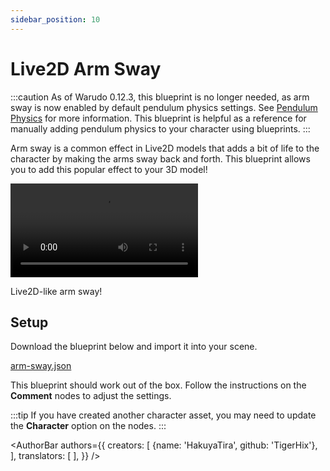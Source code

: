 ```yaml
---
sidebar_position: 10
---
```


# Live2D Arm Sway

:::caution
As of Warudo 0.12.3, this blueprint is no longer needed, as arm sway is now enabled by default pendulum physics settings. See [Pendulum Physics](../../mocap/pendulum-physics) for more information. This blueprint is helpful as a reference for manually adding pendulum physics to your character using blueprints.
:::

Arm sway is a common effect in Live2D models that adds a bit of life to the character by making the arms sway back and forth. This blueprint allows you to add this popular effect to your 3D model!

<div style={{width: '100%'}} className="video-box"><video controls loop src="/doc-img/arm-sway.mp4" /></div>
<p class="img-desc">Live2D-like arm sway!</p>

## Setup

Download the blueprint below and import it into your scene.

<a href="/blueprints/arm-sway.json" target="_blank" download>
<div className="file-box">
<p>
arm-sway.json
</p></div>
</a>

This blueprint should work out of the box. Follow the instructions on the **Comment** nodes to adjust the settings.

:::tip
If you have created another character asset, you may need to update the **Character** option on the nodes.
:::

<AuthorBar authors={{
  creators: [
    {name: 'HakuyaTira', github: 'TigerHix'},
  ],
  translators: [
  ],
}} />
